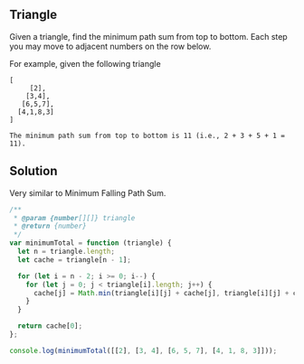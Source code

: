 ## Triangle

Given a triangle, find the minimum path sum from top to bottom. Each step you may move to adjacent numbers on the row below.

For example, given the following triangle

```
[
     [2],
    [3,4],
   [6,5,7],
  [4,1,8,3]
]

The minimum path sum from top to bottom is 11 (i.e., 2 + 3 + 5 + 1 = 11).
```

## Solution

Very similar to Minimum Falling Path Sum.

```js
/**
 * @param {number[][]} triangle
 * @return {number}
 */
var minimumTotal = function (triangle) {
  let n = triangle.length;
  let cache = triangle[n - 1];

  for (let i = n - 2; i >= 0; i--) {
    for (let j = 0; j < triangle[i].length; j++) {
      cache[j] = Math.min(triangle[i][j] + cache[j], triangle[i][j] + cache[j + 1]);
    }
  }

  return cache[0];
};

console.log(minimumTotal([[2], [3, 4], [6, 5, 7], [4, 1, 8, 3]]));
```
